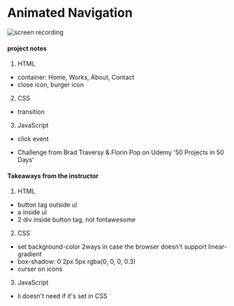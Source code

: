 # Animated Navigation

![screen recording](https://media.giphy.com/media/w25FKWHe4P37k5ANjW/giphy.gif)

#### project notes

1. HTML
- container: Home, Works, About, Contact
- close icon, burger icon

2. CSS
- transition

3. JavaScript
- click event

+ Challenge from Brad Traversy & Florin Pop on Udemy '50 Projects in 50 Days'

#### Takeaways from the instructor

1. HTML
- button tag outside ul
- a inside ul
- 2 div inside button tag, not fontawesome

2. CSS
- set background-color 2ways in case the browser doesn't support linear-gradient
- box-shadow: 0 2px 5px rgba(0, 0, 0, 0.3)
- curser on icons

3. JavaScript
- li doesn't need if it's set in CSS